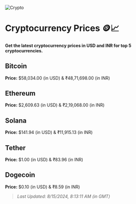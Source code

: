 
![Crypto](https://www.techguide.com.au/wp-content/uploads/2020/11/crypto3.jpeg)

# Cryptocurrency Prices 🪙📈

#### Get the latest cryptocurrency prices in USD and INR for top 5 cryptocurrencies.

## Bitcoin

**Price:** $58,034.00 (in USD) & ₹48,71,698.00 (in INR)

## Ethereum

**Price:** $2,609.63 (in USD) & ₹2,19,068.00 (in INR)

## Solana

**Price:** $141.94 (in USD) & ₹11,915.13 (in INR)

## Tether

**Price:** $1.00 (in USD) & ₹83.96 (in INR)

## Dogecoin

**Price:** $0.10 (in USD) & ₹8.59 (in INR)

> _Last Updated: 8/15/2024, 8:13:11 AM (in GMT)_
